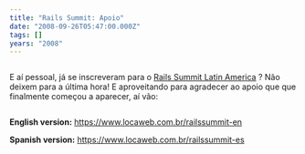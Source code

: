 ```yaml
---
title: "Rails Summit: Apoio"
date: "2008-09-26T05:47:00.000Z"
tags: []
years: "2008"
---
```


<p></p>
<p></p>
<p><a href="https://www.locaweb.com.br/railssummit"><img src="https://s3.amazonaws.com/akitaonrails/assets/2008/8/1/468x60.gif" srcset="https://s3.amazonaws.com/akitaonrails/assets/2008/8/1/468x60.gif 2x" alt=""></a></p>
<p>E aí pessoal, já se inscreveram para o <a href="https://www.locaweb.com.br/railssummit">Rails Summit Latin America</a> ? Não deixem para a última hora! E aproveitando para agradecer ao apoio que que finalmente começou a aparecer, aí vão:</p>
<p style="text-align: center"><a href="https://www.locaweb.com.br/railssummit"><img src="https://s3.amazonaws.com/akitaonrails/assets/2008/10/2/Picture_1_1.png" srcset="https://s3.amazonaws.com/akitaonrails/assets/2008/10/2/Picture_1_1.png 2x" alt=""></a> </p>
<p><strong>English version:</strong> <a href="https://www.locaweb.com.br/railssummit-en">https://www.locaweb.com.br/railssummit-en</a></p>
<p><strong>Spanish version:</strong> <a href="https://www.locaweb.com.br/railssummit-es">https://www.locaweb.com.br/railssummit-es</a></p>
<p></p>